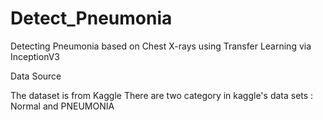 # Detect_Pneumonia
Detecting Pneumonia based on Chest X-rays  using Transfer Learning via InceptionV3 

Data Source

The dataset is from Kaggle 
There are two category in kaggle's data sets : Normal and PNEUMONIA 

